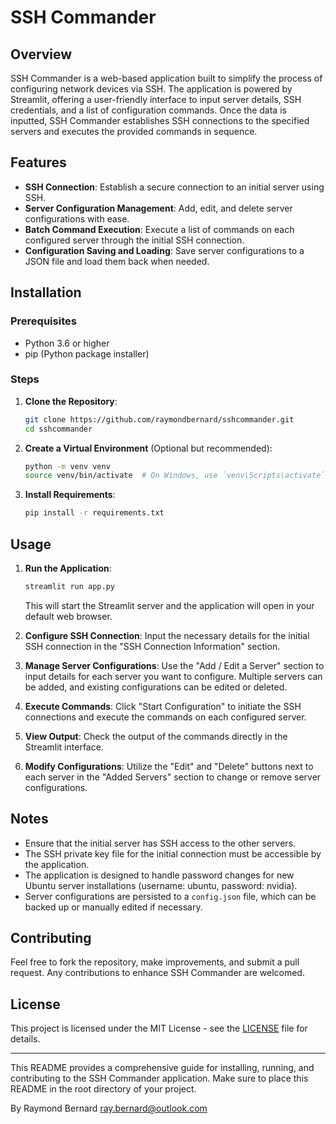 # SSH Commander

## Overview

SSH Commander is a web-based application built to simplify the process of configuring network devices via SSH. The application is powered by Streamlit, offering a user-friendly interface to input server details, SSH credentials, and a list of configuration commands. Once the data is inputted, SSH Commander establishes SSH connections to the specified servers and executes the provided commands in sequence.

## Features

- **SSH Connection**: Establish a secure connection to an initial server using SSH.
- **Server Configuration Management**: Add, edit, and delete server configurations with ease.
- **Batch Command Execution**: Execute a list of commands on each configured server through the initial SSH connection.
- **Configuration Saving and Loading**: Save server configurations to a JSON file and load them back when needed.

## Installation

### Prerequisites

- Python 3.6 or higher
- pip (Python package installer)

### Steps

1. **Clone the Repository**:

    ```bash
    git clone https://github.com/raymondbernard/sshcommander.git
    cd sshcommander
    ```

2. **Create a Virtual Environment** (Optional but recommended):

    ```bash
    python -m venv venv
    source venv/bin/activate  # On Windows, use `venv\Scripts\activate`
    ```

3. **Install Requirements**:

    ```bash
    pip install -r requirements.txt
    ```

## Usage

1. **Run the Application**:

    ```bash
    streamlit run app.py
    ```

    This will start the Streamlit server and the application will open in your default web browser.

2. **Configure SSH Connection**: Input the necessary details for the initial SSH connection in the "SSH Connection Information" section.

3. **Manage Server Configurations**: Use the "Add / Edit a Server" section to input details for each server you want to configure. Multiple servers can be added, and existing configurations can be edited or deleted.

4. **Execute Commands**: Click "Start Configuration" to initiate the SSH connections and execute the commands on each configured server.

5. **View Output**: Check the output of the commands directly in the Streamlit interface.

6. **Modify Configurations**: Utilize the "Edit" and "Delete" buttons next to each server in the "Added Servers" section to change or remove server configurations.

## Notes

- Ensure that the initial server has SSH access to the other servers.
- The SSH private key file for the initial connection must be accessible by the application.
- The application is designed to handle password changes for new Ubuntu server installations (username: ubuntu, password: nvidia).
- Server configurations are persisted to a `config.json` file, which can be backed up or manually edited if necessary.

## Contributing

Feel free to fork the repository, make improvements, and submit a pull request. Any contributions to enhance SSH Commander are welcomed.

## License

This project is licensed under the MIT License - see the [LICENSE](LICENSE) file for details.

---

This README provides a comprehensive guide for installing, running, and contributing to the SSH Commander application. Make sure to place this README in the root directory of your project.

By Raymond Bernard
ray.bernard@outlook.com
